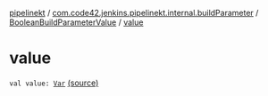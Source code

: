 [pipelinekt](../../index.md) / [com.code42.jenkins.pipelinekt.internal.buildParameter](../index.md) / [BooleanBuildParameterValue](index.md) / [value](./value.md)

# value

`val value: `[`Var`](../../com.code42.jenkins.pipelinekt.core.vars/-var/index.md) [(source)](https://github.com/code42/pipelinekt/tree/master/internal/src/main/kotlin/com/code42/jenkins/pipelinekt/internal/buildParameter/BooleanBuildParameterValue.kt#L9)